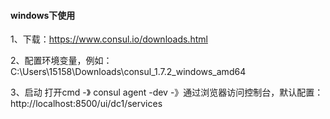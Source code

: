 #### windows下使用
1、下载：https://www.consul.io/downloads.html

2、配置环境变量，例如：C:\Users\15158\Downloads\consul_1.7.2_windows_amd64

3、启动
  打开cmd -》 consul agent -dev 
  -》通过浏览器访问控制台，默认配置：http://localhost:8500/ui/dc1/services
  
  